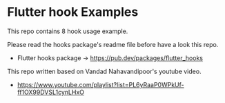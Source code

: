 # Flutter hook Examples

This repo contains 8 hook usage example.

Please read the hooks package's readme file before have a look this repo.
- Flutter hooks package -> https://pub.dev/packages/flutter_hooks

This repo written based on Vandad Nahavandipoor's youtube video.
- https://www.youtube.com/playlist?list=PL6yRaaP0WPkUf-ff1OX99DVSL1cynLHxO